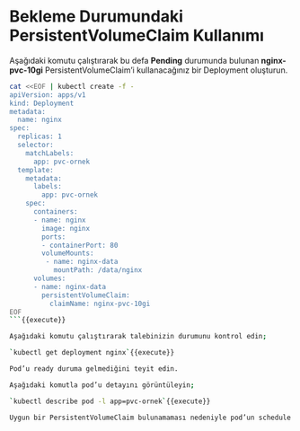 # Bekleme Durumundaki PersistentVolumeClaim Kullanımı

Aşağıdaki komutu çalıştırarak bu defa **Pending** durumunda bulunan **nginx-pvc-10gi** PersistentVolumeClaim’i kullanacağınız bir Deployment oluşturun.

```bash
cat <<EOF | kubectl create -f -
apiVersion: apps/v1
kind: Deployment
metadata:
  name: nginx
spec:
  replicas: 1
  selector:
    matchLabels:
      app: pvc-ornek
  template:
    metadata:
      labels:
        app: pvc-ornek
    spec:
      containers:
      - name: nginx
        image: nginx
        ports:
        - containerPort: 80
        volumeMounts:
         - name: nginx-data
           mountPath: /data/nginx
      volumes:
      - name: nginx-data
        persistentVolumeClaim:
          claimName: nginx-pvc-10gi
EOF
```{{execute}}

Aşağıdaki komutu çalıştırarak talebinizin durumunu kontrol edin;

`kubectl get deployment nginx`{{execute}}

Pod’u ready duruma gelmediğini teyit edin.

Aşağıdaki komutla pod’u detayını görüntüleyin;

`kubectl describe pod -l app=pvc-ornek`{{execute}}

Uygun bir PersistentVolumeClaim bulunamaması nedeniyle pod’un schedule edilemediğini teyit edin.